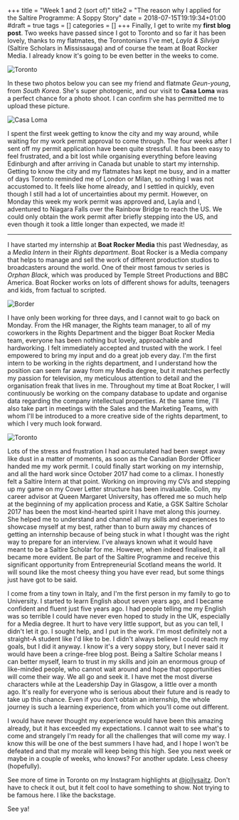 +++
title = "Week 1 and 2 (sort of)"
title2 = "The reason why I applied for the Saltire Programme: A Soppy Story"
date = 2018-07-15T19:19:34+01:00
#draft = true
tags = []
categories = []
+++
Finally, I get to write my **first blog post**. Two weeks have passed since I got to Toronto and so far it has been lovely, thanks to my flatmates, the Torontonians I've met, *Layla & Silviya* (Saltire Scholars in Mississauga) and of course the team at Boat Rocker Media. I already know it's going to be even better in the weeks to come.

<!--
{{< figure src="../../imgs2/toronto.jpg" class="mid" caption="Toronto" >}}
-->
![Toronto](../../imgs2/toronto.jpg#mid)

In these two photos below you can see my friend and flatmate *Geun-young*, from *South Korea*. She's super photogenic, and our visit to **Casa Loma** was a perfect chance for a photo shoot. I can confirm she has permitted me to upload these picture.

<!--
{{< figure src="../../imgs2/casa_loma.jpg" class="mid" caption="Casa Loma" >}}
{{< figure src="../../imgs2/casa_loma.jpg" class="float-right" caption="Casa Loma" >}}
-->
![Casa Loma](../../imgs2/casa_loma.jpg#mid)

I spent the first week getting to know the city and my way around, while waiting for my work permit approval to come through. The four weeks after I sent off my permit application have been quite stressful. It has been easy to feel frustrated, and a bit lost while organising everything before leaving Edinburgh and after arriving in Canada but unable to start my internship. Getting to know the city and my flatmates has kept me busy, and in a matter of days Toronto reminded me of London or Milan, so nothing I was not accustomed to. It feels like home already, and I settled in quickly, even though I still had a lot of uncertainties about my permit.
However, on Monday this week my work permit was approved and, Layla and I, adventured to Niagara Falls over the Rainbow Bridge to reach the US. We could only obtain the work permit after briefly stepping into the US, and even though it took a little longer than expected, we made it!

---

I have started my internship at **Boat Rocker Media** this past Wednesday, as a *Media Intern* in their *Rights department*. Boat Rocker is a Media company that helps to manage and sell the work of different production studios to broadcasters around the world. One of their most famous tv series is *Orphan Black*, which was produced by Temple Street Productions and BBC America. Boat Rocker works on lots of different shows for adults, teenagers and kids, from factual to scripted.

<!--
{{< figure src="../../imgs2/border.jpg" class="mid" caption="Border" >}}
-->
![Border](../../imgs2/border.jpg#mid)

I have only been working for three days, and I cannot wait to go back on Monday. From the HR manager, the Rights team manager, to all of my coworkers in the Rights Department and the bigger Boat Rocker Media team, everyone has been nothing but lovely, approachable and hardworking. I felt immediately accepted and trusted with the work. I feel empowered to bring my input and do a great job every day. I'm the first intern to be working in the rights department, and I understand how the position can seem far away from my Media degree, but it matches perfectly my passion for television, my meticulous attention to detail and the organisation freak that lives in me.
Throughout my time at Boat Rocker, I will continuously be working on the company database to update and organise data regarding the company intellectual properties. At the same time, I'll also take part in meetings with the Sales and the Marketing Teams, with whom I'll be introduced to a more creative side of the rights department, to which I very much look forward.

<!--
{{< figure src="../../imgs2/toronto2.jpg" class="mid" caption="Toronto" >}}
-->
![Toronto](../../imgs2/toronto2.jpg#mid)

Lots of the stress and frustration I had accumulated had been swept away like dust in a matter of moments, as soon as the Canadian Border Officer handed me my work permit. 
I could finally start working on my internship, and all the hard work since October 2017 had come to a climax. I honestly felt a Saltire Intern at that point. Working on improving my CVs and stepping up my game on my Cover Letter structure has been invaluable. 
Colin, my career advisor at Queen Margaret University, has offered me so much help at the beginning of my application process and Katie, a GSK Saltire Scholar 2017 has been the most kind-hearted spirit I have met along this journey. She helped me to understand and channel all my skills and experiences to showcase myself at
my best, rather than to burn away my chances of getting an internship because of being stuck in what I thought was the right way to prepare for an interview.
I've always known what it would have meant to be a Saltire Scholar for me. However, when indeed finalised, it all became more evident. 
Be part of the Saltire Programme and receive this significant opportunity from Entrepreneurial Scotland means the world. It will sound like the most cheesy thing you have ever read, but some things just have got to be said. 

I come from a tiny town in Italy, and I'm the first person in my family to go to University. I started to learn English about seven years ago, and I became confident and fluent just five years ago. I had people telling me my English was so terrible I could have never even hoped to study in the UK, especially for a Media degree. It hurt to have very little support, but as you can tell, I didn't let it go. I sought help, and I put in the work. I'm most definitely not a straight-A student like I'd like to be. I didn't always believe I could reach my goals, but I did it anyway.
I know it's a very soppy story, but I never said it would have been a cringe-free blog post. Being a Saltire Scholar means I can better myself, learn to trust in my skills and join an enormous group of like-minded people, who cannot wait around and hope that opportunities will come their way. We all go and seek it. I have met the most diverse characters while at the Leadership Day in Glasgow, a little over a month ago. It's really for everyone who is serious about their future and is ready to take up this chance. Even if you don't obtain an internship, the whole journey is such a learning experience, from which you'll come out different.

I would have never thought my experience would have been this amazing already, but it has exceeded my expectations. I cannot wait to see what's to come and strangely I'm ready for all the challenges that will come my way.
I know this will be one of the best summers I have had, and I hope I won't be defeated and that my morale will keep being this high.
See you next week or maybe in a couple of weeks, who knows? For another update. Less cheesy (hopefully).


See more of time in Toronto on my Instagram highlights at [@jollysaitz](http://www.instagram.com/jollysaitz/).
Don't have to check it out, but it felt cool to have something to show. Not trying to be famous here. I like the backstage.


See ya!